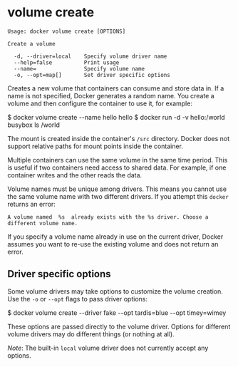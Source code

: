 <!--[metadata]>
+++
title = "volume create"
description = "The volume create command description and usage"
keywords = ["volume, create"]
[menu.main]
parent = "smn_cli"
+++
<![end-metadata]-->

# volume create

    Usage: docker volume create [OPTIONS]

    Create a volume

      -d, --driver=local    Specify volume driver name
      --help=false          Print usage
      --name=               Specify volume name
      -o, --opt=map[]       Set driver specific options

Creates a new volume that containers can consume and store data in. If a name is not specified, Docker generates a random name. You create a volume and then configure the container to use it, for example:

  $ docker volume create --name hello
  hello
  $ docker run -d -v hello:/world busybox ls /world

The mount is created inside the container's `/src` directory. Docker does not support relative paths for mount points inside the container.

Multiple containers can use the same volume in the same time period. This is useful if two containers need access to shared data. For example, if one container writes and the other reads the data.

Volume names must be unique among drivers.  This means you cannot use the same volume name with two different drivers.  If you attempt this `docker` returns an error:

```
A volume named  %s  already exists with the %s driver. Choose a different volume name.
```

If you specify a volume name already in use on the current driver, Docker assumes you want to re-use the existing volume and does not return an error.   

## Driver specific options

Some volume drivers may take options to customize the volume creation. Use the `-o` or `--opt` flags to pass driver options:

  $ docker volume create --driver fake --opt tardis=blue --opt timey=wimey

These options are passed directly to the volume driver. Options for
different volume drivers may do different things (or nothing at all).

*Note*: The built-in `local` volume driver does not currently accept any options.
